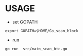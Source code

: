 # USAGE

* set GOPATH
```
export GOPATH=$HOME/Go_scan_block
```

* run
```
go run  src/main_scan_btc.go
```
